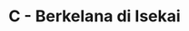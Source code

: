 ---
contest: FINDIT
year: 2022
round: Final
problem: C
title: C - Berkelana di Isekai
pdf: /contests/FINDIT/2022/final/C - Berkelana di Isekai.pdf
---